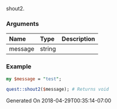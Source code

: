 shout2.
### Arguments
**Name**|**Type**|**Description**
:---|:---|:---
message|string|

### Example

```perl
my $message = "test";

quest::shout2($message); # Returns void
```


Generated On 2018-04-29T00:35:14-07:00